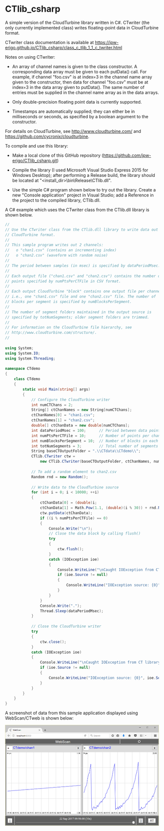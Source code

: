 # CTlib_csharp
A simple version of the CloudTurbine library written in C#.  CTwriter (the only currently implemented class) writes floating-point data in CloudTurbine format.

CTwriter class documentation is available at https://jpw-erigo.github.io/CTlib_csharp/class_c_tlib_1_1_c_twriter.html

Notes on using CTwriter:

* An array of channel names is given to the class constructor.  A corresponding data array must be given to each putData() call.  For example, if channel "foo.csv" is at index=3 in the channel name array given to the constructor, then data for channel "foo.csv" must be at index=3 in the data array given to putData().  The same number of entries must be supplied in the channel name array as in the data arrays.

* Only double-precision floating point data is currently supported.

* Timestamps are automatically supplied; they can either be in milliseconds or seconds, as specified by a boolean argument to the constructor.

For details on CloudTurbine, see http://www.cloudturbine.com/ and https://github.com/cycronix/cloudturbine.

To compile and use this library:

* Make a local clone of this GitHub repository (https://github.com/jpw-erigo/CTlib_csharp.git)

* Compile the library (I used Microsoft Visual Studio Express 2015 for Windows Desktop); after performing a Release build, the library should be located at "<install_dir>\bin\Release\CTlib.dll".

* Use the simple C# program shown below to try out the library.  Create a new "Console application" project in Visual Studio; add a Reference in the project to the compiled library, CTlib.dll.

A C# example which uses the CTwriter class from the CTlib.dll library is shown below.

```C#
//
// Use the CTwriter class from the CTlib.dll library to write data out in
// CloudTurbine format.
//
// This sample program writes out 2 channels:
//   o "chan1.csv" (contains an incrementing index)
//   o "chan2.csv" (waveform with random noise)
//
// The period between samples (in msec) is specified by dataPeriodMsec.
//
// Each output file ("chan1.csv" and "chan2.csv") contains the number of
// points specified by numPtsPerCTFile in CSV format.
//
// Each output CloudTurbine "block" contains one output file per channel,
// i.e., one "chan1.csv" file and one "chan2.csv" file. The number of
// blocks per segment is specified by numBlocksPerSegment.
//
// The number of segment folders maintained in the output source is
// specified by totNumSegments; older segment folders are trimmed.
//
// For information on the CloudTurbine file hierarchy, see
// http://www.cloudturbine.com/structure/.
//

using System;
using System.IO;
using System.Threading;

namespace CTdemo
{
    class CTdemo
    {
        static void Main(string[] args)
        {
            // Configure the CloudTurbine writer
            int numCTChans = 2;
            String[] ctChanNames = new String[numCTChans];
            ctChanNames[0] = "chan1.csv";
            ctChanNames[1] = "chan2.csv";
            double[] ctChanData = new double[numCTChans];
            int dataPeriodMsec = 100;      // Period between data points
            int numPtsPerCTFile = 10;      // Number of points per channel per file
            int numBlocksPerSegment = 10;  // Number of blocks in each segment (set to 0 for no segment layer)
            int totNumSegments = 3;        // Total number of segments to keep (set to 0 to keep everything)
            String baseCTOutputFolder = ".\\CTdata\\CTdemo\\";
            CTlib.CTwriter ctw =
                new CTlib.CTwriter(baseCTOutputFolder, ctChanNames, numBlocksPerSegment, totNumSegments, true);

            // To add a random element to chan2.csv
            Random rnd = new Random();

            // Write data to the CloudTurbine source
            for (int i = 0; i < 10000; ++i)
            {
                ctChanData[0] = (double)i;
                ctChanData[1] = Math.Pow(1.1, (double)(i % 30)) + rnd.NextDouble();
                ctw.putData(ctChanData);
                if ((i % numPtsPerCTFile) == 0)
                {
                    Console.Write("\n");
                    // Close the data block by calling flush()
                    try
                    {
                        ctw.flush();
                    }
                    catch (IOException ioe)
                    {
                        Console.WriteLine("\nCaught IOException from CTwriter on flush");
                        if (ioe.Source != null)
                        {
                            Console.WriteLine("IOException source: {0}", ioe.Source);
                        }
                    }
                }
                Console.Write(".");
                Thread.Sleep(dataPeriodMsec);
            }

            // Close the CloudTurbine writer
            try
            {
                ctw.close();
            }
            catch (IOException ioe)
            {
                Console.WriteLine("\nCaught IOException from CT library on close");
                if (ioe.Source != null)
                {
                    Console.WriteLine("IOException source: {0}", ioe.Source);
                }
            }
        }
    }
}
```

A screenshot of data from this sample application displayed using WebScan/CTweb is shown below:

![](images/CTwriter_demo.png)
